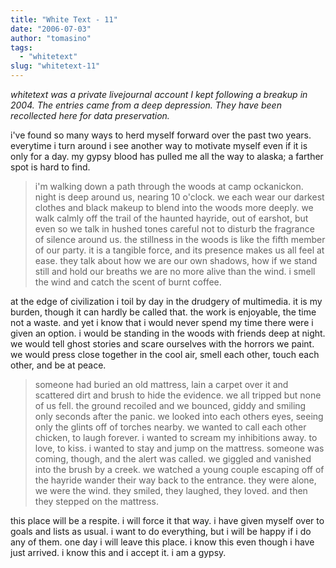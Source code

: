 ```yaml
---
title: "White Text - 11"
date: "2006-07-03"
author: "tomasino"
tags:
  - "whitetext"
slug: "whitetext-11"
---
```


_whitetext was a private livejournal account I kept following a breakup in 2004.
The entries came from a deep depression. They have been recollected here for
data preservation._

i've found so many ways to herd myself forward over the past two years.
everytime i turn around i see another way to motivate myself even if it is only
for a day. my gypsy blood has pulled me all the way to alaska; a farther spot is
hard to find.

> i'm walking down a path through the woods at camp ockanickon. night is deep
> around us, nearing 10 o'clock. we each wear our darkest clothes and black
> makeup to blend into the woods more deeply. we walk calmly off the trail of
> the haunted hayride, out of earshot, but even so we talk in hushed tones
> careful not to disturb the fragrance of silence around us. the stillness in
> the woods is like the fifth member of our party. it is a tangible force, and
> its presence makes us all feel at ease. they talk about how we are our own
> shadows, how if we stand still and hold our breaths we are no more alive than
> the wind. i smell the wind and catch the scent of burnt coffee.

at the edge of civilization i toil by day in the drudgery of multimedia. it is
my burden, though it can hardly be called that. the work is enjoyable, the time
not a waste. and yet i know that i would never spend my time there were i given
an option. i would be standing in the woods with friends deep at night. we would
tell ghost stories and scare ourselves with the horrors we paint. we would press
close together in the cool air, smell each other, touch each other, and be at
peace.

> someone had buried an old mattress, lain a carpet over it and scattered dirt
> and brush to hide the evidence. we all tripped but none of us fell. the ground
> recoiled and we bounced, giddy and smiling only seconds after the panic. we
> looked into each others eyes, seeing only the glints off of torches nearby. we
> wanted to call each other chicken, to laugh forever. i wanted to scream my
> inhibitions away. to love, to kiss. i wanted to stay and jump on the mattress.
> someone was coming, though, and the alert was called. we giggled and vanished
> into the brush by a creek. we watched a young couple escaping off of the
> hayride wander their way back to the entrance. they were alone, we were the
> wind. they smiled, they laughed, they loved. and then they stepped on the
> mattress.

this place will be a respite. i will force it that way. i have given myself over
to goals and lists as usual. i want to do everything, but i will be happy if
i do any of them. one day i will leave this place. i know this even though
i have just arrived. i know this and i accept it. i am a gypsy.
